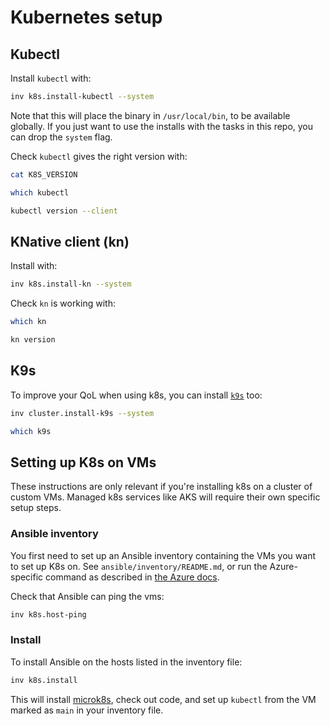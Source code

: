 # Kubernetes setup

## Kubectl

Install `kubectl` with:

```bash
inv k8s.install-kubectl --system
```

Note that this will place the binary in `/usr/local/bin`, to be available
globally. If you just want to use the installs with the tasks in this repo, you
can drop the `system` flag.

Check `kubectl` gives the right version with:

```bash
cat K8S_VERSION

which kubectl

kubectl version --client
```

## KNative client (kn)

Install with:

```bash
inv k8s.install-kn --system
```

Check `kn` is working with:

```bash
which kn

kn version
```

## K9s

To improve your QoL when using k8s, you can install
[`k9s`](https://github.com/derailed/k9s) too:

```bash
inv cluster.install-k9s --system

which k9s
```

## Setting up K8s on VMs

These instructions are only relevant if you're installing k8s on a cluster of
custom VMs. Managed k8s services like AKS will require their own specific setup
steps.

### Ansible inventory

You first need to set up an Ansible inventory containing the VMs you want to set
up K8s on. See `ansible/inventory/README.md`, or run the Azure-specific command
as described in [the Azure docs](docs/azure.md).

Check that Ansible can ping the vms:

```bash
inv k8s.host-ping
```

### Install

To install Ansible on the hosts listed in the inventory file:

```bash
inv k8s.install
```

This will install [microk8s](https://microk8s.io/), check out code, and set up
`kubectl` from the VM marked as `main` in your inventory file.

